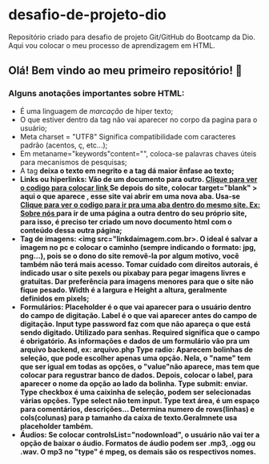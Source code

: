 # desafio-de-projeto-dio
Repositório criado para desafio de projeto Git/GitHub do Bootcamp da Dio. Aqui vou colocar o meu processo de aprendizagem em HTML.
## Olá! Bem vindo ao meu primeiro repositório! :slightly_smiling_face:
### Alguns anotações importantes sobre HTML:
* É uma linguagem de *marcação* de hiper texto;
* O que estiver dentro da tag <head> não vai aparecer no corpo da pagina para o usuário;
* Meta charset = "UTF8" Significa compatibilidade com caracteres padrão (acentos, ç, etc...);
* Em metaname="keywords"content="", coloca-se palavras chaves úteis para mecanismos de pesquisas;
* A tag <b> deixa o texto em negrito e a tag <strong> dá maior ênfase ao texto;
* Links ou hiperlinks: Vão de um documento para outro. <a href= "umsiteaqui.com" > Clique para ver o codigo para colocar link </a>
  Se depois do site, colocar target="blank" > aqui o que aparece </a> ,  esse site vai abrir em uma nova aba.
  Usa-se <a href="outrapagina.html" > Clique para ver o codigo para ir pra uma aba dentro do mesmo site. Ex: Sobre nós </a> para ir de uma página a outra dentro do seu próprio site, para isso, é preciso ter criado um   novo documento html com o conteúdo dessa outra página;
* Tag de imagens: <img src="linkdaimagem.com.br>. O ideal é salvar a imagem no pc e colocar o caminho (sempre indicando o formato: jpg, png...), pois se o dono do site     removê-la por algum motivo, você também não   terá mais acesso.
  Tomar cuidado com direitos autorais, é indicado usar o site pexels ou pixabay para pegar imagens livres e gratuitas.
  Dar preferência para imagens menores para que o site não fique pesado.
  Width é a largura e Height a altura, geralmente definidos em pixels;
* Formulários: Placeholder é o que vai aparecer para o usuário dentro do campo de digitação.
  Label é o que vai aparecer antes do campo de digitação.
  Input type password faz com que não apareça o que está sendo digitado. Utilizado para senhas.
  Required significa que o campo é obrigatório.
  As informações e dados de um formulário vão pra um arquivo backend, ex: arquivo.php
  Type radio: Aparecem bolinhas de seleção, que pode escolher apenas uma opção. Nela, o "name" tem que ser igual em todas as opções, o "value"não aparece, mas tem que     colocar para regustrar banco de dados. Depois, colocar o label, para aparecer o nome da opção ao lado da bolinha.
  Type submit: enviar.
  Type checkbox é uma caixinha de seleção, podem ser selecionadas várias opções.
  Type select não tem input.
  Type text área, é um espaço para comentários, descrições... Determina numero de rows(linhas) e cols(colunas) para p tamanho da caixa de texto.Geralmnete usa             placeholder também.
 * Áudios: Se colocar controlsList="nodownload", o usuário não vai ter a opção de baixar o áudio.
   Formatos de áudio podem ser .mp3, .ogg ou .wav. O mp3 no "type" é mpeg, os demais são os respectivos nomes. 
  
